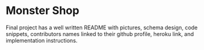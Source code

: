 # Monster Shop

Final project has a well written README with pictures, schema design, code snippets, contributors names linked to their github profile, heroku link, and implementation instructions.

